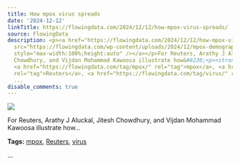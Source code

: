 ```yaml
---
title: How mpox virus spreads
date: '2024-12-12'
linkTitle: https://flowingdata.com/2024/12/12/how-mpox-virus-spreads/
source: FlowingData
description: <p><a href="https://flowingdata.com/2024/12/12/how-mpox-virus-spreads/"><img
  src="https://flowingdata.com/wp-content/uploads/2024/12/mpox-demographics-750x598.png"
  style="max-width:100%;height:auto" /></a></p>For Reuters, Arathy J Aluckal, Jitesh
  Chowdhury, and Vijdan Mohammad Kawoosa illustrate how&#8230;<p><strong>Tags:</strong>
  <a href="https://flowingdata.com/tag/mpox/" rel="tag">mpox</a>, <a href="https://flowingdata.com/tag/reuters/"
  rel="tag">Reuters</a>, <a href="https://flowingdata.com/tag/virus/" rel="tag">virus</a></p>
  ...
disable_comments: true
---
```

<p><a href="https://flowingdata.com/2024/12/12/how-mpox-virus-spreads/"><img src="https://flowingdata.com/wp-content/uploads/2024/12/mpox-demographics-750x598.png" style="max-width:100%;height:auto" /></a></p>For Reuters, Arathy J Aluckal, Jitesh Chowdhury, and Vijdan Mohammad Kawoosa illustrate how&#8230;<p><strong>Tags:</strong> <a href="https://flowingdata.com/tag/mpox/" rel="tag">mpox</a>, <a href="https://flowingdata.com/tag/reuters/" rel="tag">Reuters</a>, <a href="https://flowingdata.com/tag/virus/" rel="tag">virus</a></p> ...